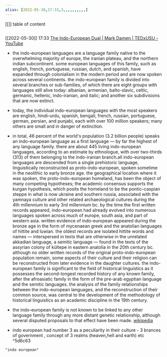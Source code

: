 ```yaml
---
alias: [2022-05-30,17:33,3,,,,,,,,,,]
---
```

[[]]
table of content
```toc
```

[[2022-05-30]] 17:33 [The Indo-European Dual | Mark Damen | TEDxUSU - YouTube](https://www.youtube.com/watch?v=_gYvy71C-SA)
- the indo-european languages are a language family native to the overwhelming majority of europe, the iranian plateau, and the northern indian subcontinent. some european languages of this family, such as english, french, portuguese, russian, dutch, and spanish, have expanded through colonialism in the modern period and are now spoken across several continents. the indo-european family is divided into several branches or sub-families, of which there are eight groups with languages still alive today: albanian, armenian, balto-slavic, celtic, germanic, hellenic, indo-iranian, and italic; and another six subdivisions that are now extinct. 

- today, the individual indo-european languages with the most speakers are english, hindi–urdu, spanish, bengali, french, russian, portuguese, german, persian, and punjabi, each with over 100 million speakers; many others are small and in danger of extinction.

- in total, 46 percent of the world's population (3.2 billion people) speaks an indo-european language as a first language — by far the highest of any language family. there are about 445 living indo-european languages, according to an estimate by ethnologue, with over two-thirds (313) of them belonging to the indo-iranian branch.all indo-european languages are descended from a single prehistoric language, linguistically reconstructed as proto-indo-european, spoken sometime in the neolithic to early bronze age. the geographical location where it was spoken, the proto-indo-european homeland, has been the object of many competing hypotheses; the academic consensus supports the kurgan hypothesis, which posits the homeland to be the pontic–caspian steppe in what is now ukraine and southern russia, associated with the yamnaya culture and other related archaeological cultures during the 4th millennium to early 3rd millennium bc. by the time the first written records appeared, indo-european had already evolved into numerous languages spoken across much of europe, south asia, and part of western asia. written evidence of indo-european appeared during the bronze age in the form of mycenaean greek and the anatolian languages of hittite and luwian. the oldest records are isolated hittite words and names — interspersed in texts that are otherwise in the unrelated akkadian language, a semitic language — found in the texts of the assyrian colony of kültepe in eastern anatolia in the 20th century bc. although no older written records of the original proto-indo-european population remain, some aspects of their culture and their religion can be reconstructed from later evidence in the daughter cultures. the indo-european family is significant to the field of historical linguistics as it possesses the second-longest recorded history of any known family, after the afroasiatic family in the form of the pre-arab egyptian language and the semitic languages. the analysis of the family relationships between the indo-european languages, and the reconstruction of their common source, was central to the development of the methodology of historical linguistics as an academic discipline in the 19th century.

- the indo-european family is not known to be linked to any other language family through any more distant genetic relationship, although several disputed proposals to that effect have been made.
[wikipedia](https://en.wikipedia.org/wiki/indo-european%20languages)
- indo european had number 3 as a peculiarity in their culture - 3 brances of government , concept of 3 realms (heaven,hell and earth) etc ^5d6c63
```query
"indo european"
```